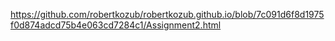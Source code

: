 https://github.com/robertkozub/robertkozub.github.io/blob/7c091d6f8d1975f0d874adcd75b4e063cd7284c1/Assignment2.html

